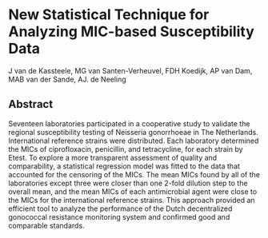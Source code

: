 # New Statistical Technique for Analyzing MIC-based Susceptibility Data

J van de Kassteele, MG van Santen-Verheuvel, FDH Koedijk, AP van Dam, MAB van der Sande, AJ. de Neeling

## Abstract

Seventeen laboratories participated in a cooperative study to validate the regional susceptibility testing of Neisseria gonorrhoeae in The Netherlands. International reference strains were distributed. Each laboratory determined the MICs of ciprofloxacin, penicillin, and tetracycline, for each strain by Etest. To explore a more transparent assessment of quality and comparability, a statistical regression model was fitted to the data that accounted for the censoring of the MICs. The mean MICs found by all of the laboratories except three were closer than one 2-fold dilution step to the overall mean, and the mean MICs of each antimicrobial agent were close to the MICs for the international reference strains. This approach provided an efficient tool to analyze the performance of the Dutch decentralized gonococcal resistance monitoring system and confirmed good and comparable standards. 
